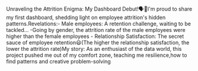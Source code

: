 Unraveling the Attrition Enigma: My Dashboard Debut!🗣️🎉I'm proud to share my first dashboard, shedding light on employee attrition's hidden patterns.Revelations:- Male employees: A retention challenge, waiting to be tackled… -Going by gender, the attrition rate of the male employees were higher than the female employees - Relationship Satisfaction: The secret sauce of employee retention😃(The higher the relationship satisfaction, the lower the attrition rate)My story: As an enthusiast of the data world, this project pushed me out of my comfort zone, teaching me resilience,how to find patterns and creative problem-solving
